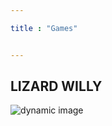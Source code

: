 ```yaml
---

title : "Games"


---
```


## LIZARD WILLY


![dynamic image](/games/images/WILLY2.png?classes=shadow)


